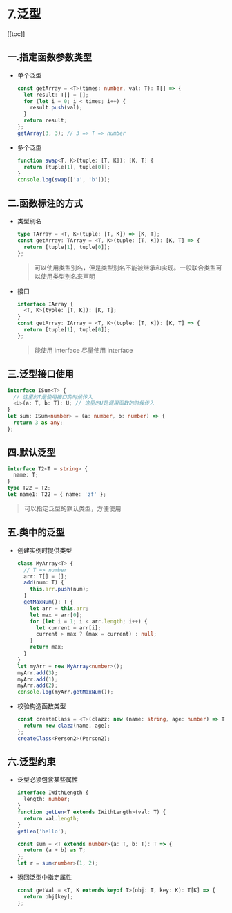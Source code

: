 # 7.泛型

[[toc]]

## 一.指定函数参数类型

- 单个泛型
  ```ts
  const getArray = <T>(times: number, val: T): T[] => {
    let result: T[] = [];
    for (let i = 0; i < times; i++) {
      result.push(val);
    }
    return result;
  };
  getArray(3, 3); // 3 => T => number
  ```
- 多个泛型
  ```ts
  function swap<T, K>(tuple: [T, K]): [K, T] {
    return [tuple[1], tuple[0]];
  }
  console.log(swap(['a', 'b']));
  ```

## 二.函数标注的方式

- 类型别名
  ```ts
  type TArray = <T, K>(tuple: [T, K]) => [K, T];
  const getArray: TArray = <T, K>(tuple: [T, K]): [K, T] => {
    return [tuple[1], tuple[0]];
  };
  ```
  > 可以使用类型别名，但是类型别名不能被继承和实现。一般联合类型可以使用类型别名来声明
- 接口
  ```ts
  interface IArray {
    <T, K>(typle: [T, K]): [K, T];
  }
  const getArray: IArray = <T, K>(tuple: [T, K]): [K, T] => {
    return [tuple[1], tuple[0]];
  };
  ```
  > 能使用 interface 尽量使用 interface

## 三.泛型接口使用

```ts
interface ISum<T> {
  // 这里的T是使用接口的时候传入
  <U>(a: T, b: T): U; // 这里的U是调用函数的时候传入
}
let sum: ISum<number> = (a: number, b: number) => {
  return 3 as any;
};
```

## 四.默认泛型

```ts
interface T2<T = string> {
  name: T;
}
type T22 = T2;
let name1: T22 = { name: 'zf' };
```

> 可以指定泛型的默认类型，方便使用

## 五.类中的泛型

- 创建实例时提供类型
  ```ts
  class MyArray<T> {
    // T => number
    arr: T[] = [];
    add(num: T) {
      this.arr.push(num);
    }
    getMaxNum(): T {
      let arr = this.arr;
      let max = arr[0];
      for (let i = 1; i < arr.length; i++) {
        let current = arr[i];
        current > max ? (max = current) : null;
      }
      return max;
    }
  }
  let myArr = new MyArray<number>();
  myArr.add(3);
  myArr.add(1);
  myArr.add(2);
  console.log(myArr.getMaxNum());
  ```
- 校验构造函数类型
  ```ts
  const createClass = <T>(clazz: new (name: string, age: number) => T): T => {
    return new clazz(name, age);
  };
  createClass<Person2>(Person2);
  ```

## 六.泛型约束

- 泛型必须包含某些属性
  ```ts
  interface IWithLength {
    length: number;
  }
  function getLen<T extends IWithLength>(val: T) {
    return val.length;
  }
  getLen('hello');
  ```
  ```ts
  const sum = <T extends number>(a: T, b: T): T => {
    return (a + b) as T;
  };
  let r = sum<number>(1, 2);
  ```
- 返回泛型中指定属性
  ```ts
  const getVal = <T, K extends keyof T>(obj: T, key: K): T[K] => {
    return obj[key];
  };
  ```
